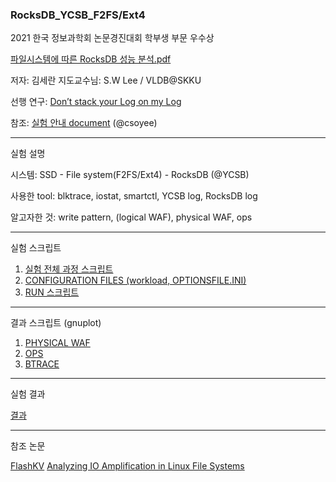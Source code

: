 ### RocksDB_YCSB_F2FS/Ext4
2021 한국 정보과학회 논문경진대회 학부생 부문 우수상 

[파일시스템에 따른 RocksDB 성능 분석.pdf](https://github.com/theran23/YCSB_RocksDB_filesystems/files/5745779/2020.KSC_._._full.pdf)

저자: 김세란 
지도교수님: S.W Lee / VLDB@SKKU

선행 연구: [Don’t stack your Log on my Log](https://github.com/theran23/vldb-linkbench/files/5499903/Logstacking.pdf)

참조: [실험 안내 document](https://github.com/theran23/YCSB_RocksDB_filesystems/files/5745785/default.docx) (@csoyee)

-----------------------
실험 설명

시스템: SSD - File system(F2FS/Ext4) - RocksDB (@YCSB)

사용한 tool: blktrace, iostat, smartctl, YCSB log, RocksDB log

알고자한 것: write pattern, (logical WAF), physical WAF, ops

---------------------------
실험 스크립트
1. [실험 전체 과정 스크립트](https://github.com/theran23/YCSB_RocksDB_filesystems/blob/main/scripts/README.md)
2. [CONFIGURATION FILES (workload, OPTIONSFILE.INI)](https://github.com/theran23/YCSB_RocksDB_filesystems/tree/main/conditions)
3. [RUN 스크립트](https://github.com/theran23/YCSB_RocksDB_filesystems/blob/main/scripts/run.sh)
---------------------------
결과 스크립트
(gnuplot)
1. [PHYSICAL WAF](https://github.com/theran23/YCSB_RocksDB_filesystems/blob/main/log_scripts/micron.sh)
2. [OPS](https://github.com/theran23/YCSB_RocksDB_filesystems/tree/main/log_scripts)
3. [BTRACE](https://github.com/theran23/YCSB_RocksDB_filesystems/tree/main/log_scripts)

--------------------------

실험 결과


[결과](https://github.com/theran23/YCSB_RocksDB_filesystems/tree/main/results)

--------------------------


참조 논문

[FlashKV](https://github.com/theran23/vldb-linkbench/files/5499897/FlashKV.pdf)
[Analyzing IO Amplification in Linux File Systems](https://github.com/theran23/vldb-linkbench/files/5499892/Analyzing.IO.Amplification.in.Linux.File.Systems.pdf)




